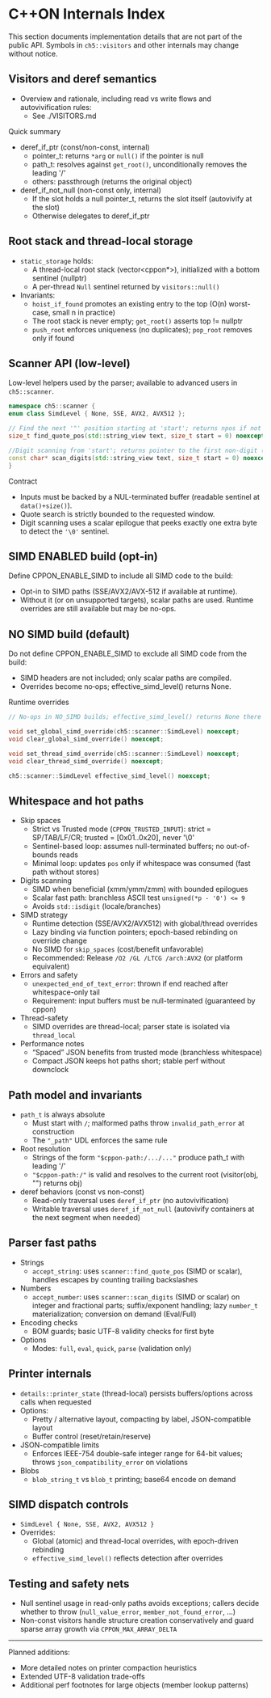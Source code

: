 # C++ON Internals Index

This section documents implementation details that are not part of the public API. Symbols in `ch5::visitors` and other internals may change without notice.

## Visitors and deref semantics

- Overview and rationale, including read vs write flows and autovivification rules:
  - See ./VISITORS.md

Quick summary
- deref_if_ptr (const/non-const, internal)
  - pointer_t: returns `*arg` or `null()` if the pointer is null
  - path_t: resolves against `get_root()`, unconditionally removes the leading '/'
  - others: passthrough (returns the original object)
- deref_if_not_null (non-const only, internal)
  - If the slot holds a null pointer_t, returns the slot itself (autovivify at the slot)
  - Otherwise delegates to deref_if_ptr

## Root stack and thread-local storage

- `static_storage` holds:
  - A thread-local root stack (vector<cppon*>), initialized with a bottom sentinel (nullptr)
  - A per-thread `Null` sentinel returned by `visitors::null()`
- Invariants:
  - `hoist_if_found` promotes an existing entry to the top (O(n) worst-case, small n in practice)
  - The root stack is never empty; `get_root()` asserts top != nullptr
  - `push_root` enforces uniqueness (no duplicates); `pop_root` removes only if found

## Scanner API (low-level)

Low-level helpers used by the parser; available to advanced users in `ch5::scanner`.

```cpp
namespace ch5::scanner {
enum class SimdLevel { None, SSE, AVX2, AVX512 };

// Find the next '"' position starting at 'start'; returns npos if not found
size_t find_quote_pos(std::string_view text, size_t start = 0) noexcept;

//Digit scanning from 'start'; returns pointer to the first non-digit (may be the '\0' sentinel)
const char* scan_digits(std::string_view text, size_t start = 0) noexcept;
}
```

Contract
- Inputs must be backed by a NUL-terminated buffer (readable sentinel at `data()+size()`).
- Quote search is strictly bounded to the requested window.
- Digit scanning uses a scalar epilogue that peeks exactly one extra byte to detect the `'\0'` sentinel.

## SIMD ENABLED build (opt‑in)

Define CPPON_ENABLE_SIMD to include all SIMD code to the build:

- Opt-in to SIMD paths (SSE/AVX2/AVX-512 if available at runtime).
- Without it (or on unsupported targets), scalar paths are used. Runtime overrides are still available but may be no-ops.

## NO SIMD build (default)

Do not define CPPON_ENABLE_SIMD to exclude all SIMD code from the build:

- SIMD headers are not included; only scalar paths are compiled.
- Overrides become no‑ops; effective_simd_level() returns None.

Runtime overrides

```cpp
// No-ops in NO_SIMD builds; effective_simd_level() returns None there

void set_global_simd_override(ch5::scanner::SimdLevel) noexcept;
void clear_global_simd_override() noexcept;

void set_thread_simd_override(ch5::scanner::SimdLevel) noexcept;
void clear_thread_simd_override() noexcept;

ch5::scanner::SimdLevel effective_simd_level() noexcept;
```

## Whitespace and hot paths

- Skip spaces
  - Strict vs Trusted mode (`CPPON_TRUSTED_INPUT`): strict = SP/TAB/LF/CR; trusted = [0x01..0x20], never '\0'
  - Sentinel-based loop: assumes null-terminated buffers; no out-of-bounds reads
  - Minimal loop: updates `pos` only if whitespace was consumed (fast path without stores)
- Digits scanning
  - SIMD when beneficial (xmm/ymm/zmm) with bounded epilogues
  - Scalar fast path: branchless ASCII test `unsigned(*p - '0') <= 9`
  - Avoids `std::isdigit` (locale/branches)
- SIMD strategy
  - Runtime detection (SSE/AVX2/AVX512) with global/thread overrides
  - Lazy binding via function pointers; epoch-based rebinding on override change
  - No SIMD for `skip_spaces` (cost/benefit unfavorable)
  - Recommended: Release `/O2 /GL /LTCG /arch:AVX2` (or platform equivalent)
- Errors and safety
  - `unexpected_end_of_text_error`: thrown if end reached after whitespace-only tail
  - Requirement: input buffers must be null-terminated (guaranteed by cppon)
- Thread-safety
  - SIMD overrides are thread-local; parser state is isolated via `thread_local`
- Performance notes
  - “Spaced” JSON benefits from trusted mode (branchless whitespace)
  - Compact JSON keeps hot paths short; stable perf without downclock

## Path model and invariants

- `path_t` is always absolute
  - Must start with `/`; malformed paths throw `invalid_path_error` at construction
  - The `"_path"` UDL enforces the same rule
- Root resolution
  - Strings of the form `"$cppon-path:/.../..."` produce path_t with leading '/'
  - `"$cppon-path:/"` is valid and resolves to the current root (visitor(obj, "") returns obj)
- deref behaviors (const vs non-const)
  - Read-only traversal uses `deref_if_ptr` (no autovivification)
  - Writable traversal uses `deref_if_not_null` (autovivify containers at the next segment when needed)

## Parser fast paths

- Strings
  - `accept_string`: uses `scanner::find_quote_pos` (SIMD or scalar), handles escapes by counting trailing backslashes
- Numbers
  - `accept_number`: uses `scanner::scan_digits` (SIMD or scalar) on integer and fractional parts; suffix/exponent handling; lazy `number_t` materialization; conversion on demand (Eval/Full)
- Encoding checks
  - BOM guards; basic UTF-8 validity checks for first byte
- Options
  - Modes: `full`, `eval`, `quick`, `parse` (validation only)

## Printer internals

- `details::printer_state` (thread-local) persists buffers/options across calls when requested
- Options:
  - Pretty / alternative layout, compacting by label, JSON-compatible layout
  - Buffer control (reset/retain/reserve)
- JSON-compatible limits
  - Enforces IEEE-754 double-safe integer range for 64-bit values; throws `json_compatibility_error` on violations
- Blobs
  - `blob_string_t` vs `blob_t` printing; base64 encode on demand

## SIMD dispatch controls

- `SimdLevel { None, SSE, AVX2, AVX512 }`
- Overrides:
  - Global (atomic) and thread-local overrides, with epoch-driven rebinding
  - `effective_simd_level()` reflects detection after overrides

## Testing and safety nets

- Null sentinel usage in read-only paths avoids exceptions; callers decide whether to throw (`null_value_error`, `member_not_found_error`, …)
- Non-const visitors handle structure creation conservatively and guard sparse array growth via `CPPON_MAX_ARRAY_DELTA`

---
Planned additions:
- More detailed notes on printer compaction heuristics
- Extended UTF-8 validation trade-offs
- Additional perf footnotes for large objects (member lookup patterns)